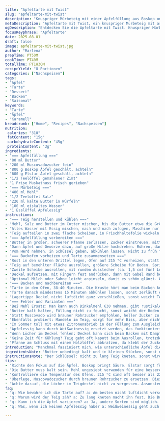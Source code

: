 ```yaml
---
title: "Apfeltarte mit Twist"
slug: "apfeltarte-mit-twist"
description: "Knuspriger Mürbeteig mit einer Apfelfüllung aus Boskop und Elstar, karamellisiert am Herd mit Muscovadozucker und Zimt. Teig leicht sauer durch Apfelessig, sorgt für bessere Textur. Deckel mit Löchern, damit Dampf entweichen kann und die Kruste nicht durchweicht. Backzeit je nach Ofen anpassen. Kühle Füllung richtig gut, bevor sie auf den Teig kommt. Servieren lauwarm oder kalt. Hält sich bis 4 Tage ohne Qualitätsverlust. Einfach, rustikal, etwas anders."
metaDescription: "Apfeltarte mit Twist, ein knuspriger Mürbeteig mit aromatischer Füllung aus Boskop und Elstar, perfekt für jeden Anlass"
ogDescription: "Entdecken Sie die Apfeltarte mit Twist. Knuspriger Mürbeteig, karamellisierte Äpfel und ein Hauch Zimt für unvergesslichen Genuss"
focusKeyphrase: "Apfeltarte"
date: 2025-08-01
draft: false
image: apfeltarte-mit-twist.jpg
author: "Marlena"
prepTime: PT50M
cookTime: PT40M
totalTime: PT1H30M
recipeYield: "8 Portionen"
categories: ["Nachspeisen"]
tags:
- "Apfel"
- "Tarte"
- "Dessert"
- "Backen"
- "Saisonal"
keywords:
- "Tarte"
- "Äpfel"
- "Karamell"
breadcrumb: ["Home", "Recipes", "Nachspeisen"]
nutrition: 
 calories: "310"
 fatContent: "15g"
 carbohydrateContent: "45g"
 proteinContent: "3g"
ingredients:
- "=== Apfelfüllung ==="
- "80 ml Butter"
- "200 ml Muscovadozucker fein"
- "800 g Boskop Äpfel geschält, achteln"
- "600 g Elstar Äpfel geschält, achteln"
- "1/2 Teelöffel gemahlener Zimt"
- "1 Prise Muskatnuss frisch gerieben"
- "=== Mürbeteig ==="
- "480 ml Mehl"
- "1/2 Teelöffel Salz"
- "220 ml kalte Butter in Würfeln"
- "100 ml eiskaltes Wasser"
- "1 Esslöffel Apfelessig"
instructions:
- "=== Teig herstellen und kühlen ==="
- "Mehl, Salz und Butter im Cutter mischen, bis die Butter etwa die Größe von Erbsen hat, körnig, aber nicht zu lange - sonst wird der Teig fehlersensibel zäh."
- "Alles Wasser mit Essig mischen, nach und nach zufügen, Maschine nur so lange laufen lassen, bis der Teig anfängt, sich zu verbinden. Nicht zu lange! Es soll gerade eine Kugel entstehen, nicht klebrig."
- "Teig aufteilen in zwei flache Scheiben, in Frischhaltefolie wickeln, mind. 35 Minuten in den Kühlschrank legen. Essig sorgt für bessere Elastizität im Teig. Man kann ihn auch ohne nehmen, geht, aber Teig reißt eher."
- "=== Apfelfüllung vorbereiten ==="
- "Butter in großer, schwerer Pfanne zerlassen, Zucker einstreuen, mittlere Hitze. Zucker schmilzt, Blasen, langsam karamellisiert, aber nicht verbrennen. Gelegentlich rühren, um dunkle Stellen zu vermeiden."
- "Dann Äpfel und Gewürze dazu, auf große Hitze hochdrehen. Rühren, damit nichts ansetzt. Nach ca. 11-12 Minuten merke ich: Die Elstar zerfallen schneller, die Boskop brauchen etwas länger, werden samtig. Flüssigkeit fast weg, karamellisierte Kruste lässt sich hören."
- "Vom Herd nehmen, in Schüssel geben, abkühlen lassen. Nicht zu früh füllen, sonst feuchter Teigboden gebrochen."
- "=== Backofen vorheizen und Tarte zusammensetzen ==="
- "Rost in den unteren Drittel legen, Ofen auf 215 °C vorheizen, statt 220 °C. So wird die Kruste goldbraun, aber nicht zu dunkel."
- "Teig auf bemehlter Fläche ausrollen, größere Scheibe für Boden. Springform 23 cm mit Teig auskleiden, Rand ca. 2,5 cm hochziehen. Den Apfelhaufen mitten hinein geben, nicht zu flach ausbreiten, so bleibt es saftig innen."
- "Zweite Scheibe ausrollen, mit rundem Ausstecher (ca. 1,5 cm) fünf Löcher reinstechen. Das sind Dampfabzüge. Sollte man nicht weglassen, sonst schwitzt der Deckel durch."
- "Deckel aufsetzen, mit Fingern fest andrücken, dann mit Gabel Rand bearbeiten. So hält alles zusammen, reißt nicht auf."
- "Optional Milch oder Sahne leicht anpinseln, damit es schön glänzt. Wer möchte, bestreut noch groben Zucker auf den Rand."
- "=== Backen und nachbereiten ==="
- "Tarte in den Ofen, 38-40 Minuten. Die Kruste hört man beim Backen knusprig knarren, und der Duft steigt, Zimt, Karamell. Kruste sollte schön goldbraun sein, nicht dunkel. Wenn die Hitze zu hoch, verbrennt die Unterseite schnell, lieber nach 35 Min kontrollieren."
- "Tarte danach mindestens 15 Minuten abkühlen lassen, sonst zerläuft die Füllung beim Anschneiden. Wer lieber leicht warm mag, danach nochmal 5-10 Minuten erwärmen, sonst zu weich."
- "Lagertipp: Deckel nicht luftdicht ganz verschließen, sonst weicht Teig auf. Offen bei Zimmertemperatur, max. 4 Tage."
- "=== Fehler und Varianten ==="
- "Bei Mehl Ersatz: Man kann auch Dinkelmehl 630 nehmen, gibt rustikaleren Geschmack, Teig aber vorsichtig behandeln, zäh wird er bei zu viel Wasser."
- "Butter kalt halten, Füllung nicht zu feucht, sonst weicht der Boden durch."
- "Statt Muscovado wird brauner Rohrzucker empfohlen, heller Zucker zu süß und trocken, karamellisiert nicht gut."
- "Ebenfalls probiert: Mandeln im Teig, sorgt für mehr Biss, aber nicht für Allergiker geeignet."
- "Im Sommer toll mit etwas Zitronenabrieb in der Füllung zum Ausgleich."
- "Apfelessig kann durch Weißweinessig ersetzt werden, das funktioniert auch, aber bilanziert den Teiggeschmack leicht."
- "Wenn Löcher im Deckel fehlen: Deckel kann sich beim Backen mit Dampf anheben und reißen."
- "Keine Zeit für Kühlung? Teig geht oft kaputt beim Ausrollen, trotzdem versuchen mit möglichst wenig Ruhezeit."
- "Pfanne am Schluss mit einem Holzlöffel abkratzen, da klebt der Zucker manchmal, kurz schwenken, sonst kein Problem."
introduction: "Manchmal fasziniert mich, wie unterschiedliche Äpfel die Füllung verändern. Boskop bringt Säure, Elstar Süße. Zusammen kochen sie sich anders, Texturen eben. Man sieht, wie die Butter mit dem Zucker langsam als erstes zum Schäumen beginnt, fast wie ein kleines Feuer unter der Pfanne. Kein Rezept so genau, ich höre beim Rühren die Aromen, die Pfanne zischt fast. Teig knetet sich viel besser mit Essig, glaubt man kaum. Nach vielen Fehlversuchen hatte ich dieses Pâte, der nicht zu trocken, nicht zu feucht gerät. Der Trick mit der Dampfabzug-Löchern im Deckel macht den Unterschied zwischen matschig und knusprig. Schon mittags mit Freunden gab es die Tarte, lauwarm, der Duft zog durch die Küche. Abkühlen lassen ist ein Geduldsspiel, nicht zu lange verschieben. Für mich gehört dazu auch das Teigrollen, das Klirren vom Mehl auf Tisch, den kalten Teig, die Fingerarbeit. Es ist mehr als Kuchen, es ist Erfahrung."
ingredientsNote: "Butter unbedingt kalt und in kleinen Stücken, sonst macht der Teig Probleme. Mit zu warmem Butter wird die Kruste zäh. Mehl ungesiebt verwenden, so verbindet sich die Butter besser mit dem Mehl. Essig schmeckt man hinterher kaum, sorgt aber für das bessere Aufgehen und eine mürbere Kruste. Bei der Füllung Muscovadozucker statt normalem braunen Zucker, er hat mehr Feuchtigkeit und einen kräftigen Karamellgeschmack, optimal. Äpfel am besten frisch, nicht mehlig oder zu weich, Boskop und Elstar bringen Süße und Säure ins Gleichgewicht. Zimt gebe ich immer erst am Schluss zu, sonst riecht es schnell muffig. Auf keinen Fall zu viel, nur dezent. Wer will, kann statt Butter auch Butterschmalz im Teig probieren, etwas feiner, aber oft fehlt der Geschmack. Wasser mit Essig gut kalt halten, sonst wird der Teig klebrig. Manchmal ersetze ich die Butter gelegentlich durch Mangobutter für exotischen Touch, funktioniert aber nur bedingt."
instructionsNote: "Der Schlüssel: nicht zu lang Teig kneten, sonst wird er zäh. Das Mehl-Butter-Gemisch soll körnig bleiben, sonst kein Knusper. Wasser und Essig nach und nach und spürbar dazugeben, sodass der Teig kurz zusammenkommt und nicht klebt. Der Zucker in der Füllung braucht Zeit, bis er karamellisiert, geduldig rühren, sonst klebt es unten an und dunkelt zu schnell. Äpfel anschließend nicht zu lange kochen, die Elstar lösen sich schnell auf, die Boskop geben Struktur. Löcher im oberen Teigdeckel helfen Dampf entweichen; ohne machen die Tarte matschig oder der Deckel reißt. Teig immer gut kühlen, dann lässt er sich besser verarbeiten und schrumpft beim Backen weniger. Backzeit immer im Auge behalten, nicht blind nach Minuten gehen, man sieht am Rand gut, wann die Kruste durch ist. Eher eine helle goldbraune Farbe, nicht zu dunkel. Abkühlzeit nicht verpassen, zu heiß ruinierst du die Füllung beim Schneiden. Letztlich durch Ausprobieren, aber diese Richtlinien helfen, Fehler zu umgehen."
tips:
- "Richte den Fokus auf die Äpfel. Boskop bringt Säure. Elstar sorgt für Süße. Diese Kombination ist wichtig. Karamellisiert tolle Texturen."
- "Die Butter muss kalt sein. Mehl ungesiebt verwenden für eine bessere Bindung. Es ist entscheidend, dass alles gut gekühlt ist. Andernfalls wird der Teig zäh."
- "Kontrolliere die Temperatur des Ofens. 215 °C sind oft besser als 220 °C. Sonst wird die Kruste schnell zu dunkel. Lieber mehrere Minuten vorher schauen."
- "Überlege, Muscovadozucker durch braunen Rohrzucker zu ersetzen. Dies wirkt sich auf den Geschmack aus. Zimt kommt zuletzt dazu, für ein ausgewogenes Aroma."
- "Achte darauf, die Löcher im Teigdeckel nicht zu vergessen. Ansonsten schwitzt die Tarte und wird matschig. Es ist ein kleiner aber wichtiger Schritt."
faq:
- "q: Wie bewahre ich die Tarte auf? a: Am besten nicht luftdicht verschließen. Sie wird weich. Bei Zimmertemperatur und max. 4 Tage halten."
- "q: Warum wird der Teig zäh? a: Zu lang kneten macht ihn fest. Die Butter soll kalt bleiben. Mach den Teig eher schnell."
- "q: Kann ich die Äpfel variieren? a: Ja, andere Sorten sind möglich. Aber achte darauf, nicht zu viele mehlig kochende Äpfel zu verwenden."
- "q: Was, wenn ich keinen Apfelessig habe? a: Weißweinessig geht auch gut. Aber der Geschmack wird ein wenig anders. Nimm jedoch nicht zu viel."

---
```

